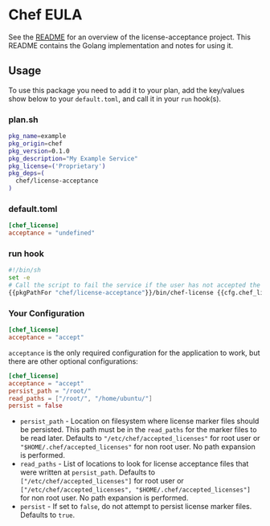 # Chef EULA
See the [README](../../README.md) for an overview of the license-acceptance project. This README contains the Golang
implementation and notes for using it.

## Usage
To use this package you need to add it to your plan, add the key/values show below to your `default.toml`, and call it
in your `run` hook(s).

### plan.sh
```bash
pkg_name=example
pkg_origin=chef
pkg_version=0.1.0
pkg_description="My Example Service"
pkg_license=('Proprietary')
pkg_deps=(
  chef/license-acceptance
)
```

### default.toml
```toml
[chef_license]
acceptance = "undefined"
```

### run hook
```sh
#!/bin/sh
set -e
# Call the script to fail the service if the user has not accepted the license
{{pkgPathFor "chef/license-acceptance"}}/bin/chef-license {{cfg.chef_license.acceptance}} {{pkg.origin}}/{{pkg.name}} {{pkg.version}}
```

### Your Configuration
```toml
[chef_license]
acceptance = "accept"
```

`acceptance` is the only required configuration for the application to work, but there are other optional configurations:

```toml
[chef_license]
acceptance = "accept"
persist_path = "/root/"
read_paths = ["/root/", "/home/ubuntu/"]
persist = false
```

* `persist_path` - Location on filesystem where license marker files should be persisted. This path must be in the
  `read_paths` for the marker files to be read later. Defaults to `"/etc/chef/accepted_licenses"` for root user or
  `"$HOME/.chef/accepted_licenses"` for non root user. No path expansion is performed.
* `read_paths` - List of locations to look for license acceptance files that were written at `persist_path`. Defaults to
  `["/etc/chef/accepted_licenses"]` for root user or `["/etc/chef/accepted_licenses", "$HOME/.chef/accepted_licenses"]` for
  non root user. No path expansion is performed.
* `persist` - If set to `false`, do not attempt to persist license marker files. Defaults to `true`.
